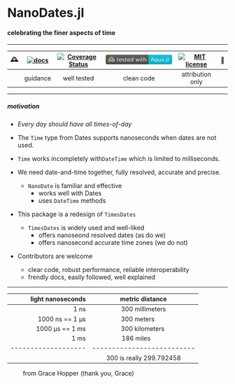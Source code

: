 # NanoDates.jl
#### celebrating the finer aspects of time

----


|🕰️| [![docs](https://img.shields.io/badge/docs-dev-blue.svg)](https://jeffreysarnoff.github.io/NanoDates.jl/dev/) |  [![Coverage Status](https://coveralls.io/repos/github/JuliaCI/Coverage.jl/badge.svg?branch=master)](https://coveralls.io/github/JeffreySarnoff/NanoDatesjl?branch=main) |  [![Aqua QA](https://raw.githubusercontent.com/JuliaTesting/Aqua.jl/master/badge.svg)](https://github.com/JuliaTesting/Aqua.jl) | [![MIT license](http://img.shields.io/badge/license-MIT-brightgreen.svg)](http://opensource.org/licenses/MIT) |📅|
|--|:------------:|:-----------:|:----------:|:---------:|--|
|  | guidance     | well tested | clean code | attribution only |  |


----


##### motivation

- *Every day should have all times-of-day*

- The `Time` type from Dates supports nanoseconds when dates are not used.
- `Time` works incompletely with`DateTime` which is limited to milliseconds.

- We need date-and-time together, fully resolved, accurate and precise.
  - `NanoDate` is familiar and effective
    -  works well with Dates
    -  uses `DateTime` methods

- This package is a redesign of `TimesDates`
  - `TimesDates` is widely used and well-liked
    - offers nanoseond resolved dates       (as do we)
    - offers nanosecond accurate time zones (we do not)
 
- Contributors are welcome
  -  clear code, robust performance, reliable interoperability
  -  frendly docs, easily followed, well explained
 
----


  
| light nanoseconds | metric distance          |
|------------------:|:-------------------------:|
| 1 ns              | 300 millimeters          |
| 1000 ns == 1 μs   | 300 meters &nbsp;&nbsp;&nbsp;&nbsp;&nbsp;&nbsp;  |
| 1000 μs == 1 ms   | 300 kilometers&nbsp; |
| 1 ms              | 186 miles &nbsp;&nbsp;&nbsp;&nbsp;&nbsp;&nbsp;&nbsp;&nbsp;   |
|-------------------|--------------------------|
|                   | 300 is really 299.792458 |

&nbsp;&nbsp;&nbsp;&nbsp;&nbsp;&nbsp;&nbsp;&nbsp;&nbsp;from Grace Hopper (thank you, Grace)


